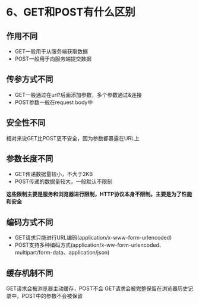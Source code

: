 # 6、GET和POST有什么区别

## 作用不同

* GET一般用于从服务端获取数据
* POST一般用于向服务端提交数据

## 传参方式不同

* GET一般通过在url?后面添加参数，多个参数通过&连接
* POST参数一般在request body中

## 安全性不同

相对来说GET比POST更不安全，因为参数都暴露在URL上

## 参数长度不同

* GET传递数据量较小，不大于2KB
* POST传递的数据量较大，一般默认不限制

**这些限制主要是服务和浏览器进行限制，HTTP协议本身不限制。主要是为了性能和安全**

## 编码方式不同

* GET请求只能进行URL编码(application/x-www-form-urlencoded)
* POST支持多种编码方式(application/x-ww-form-urlencoded、multipart/form-data、application/json)

## 缓存机制不同

GET请求会被浏览器主动缓存，POST不会
GET请求会被完整保留在浏览器历史记录中，POST中的参数不会被保留

